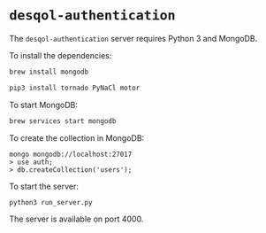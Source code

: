 # `desqol-authentication`

The `desqol-authentication` server requires Python 3 and MongoDB.

To install the dependencies:

```sh
brew install mongodb
```

```sh
pip3 install tornado PyNaCl motor
```

To start MongoDB:

```sh
brew services start mongodb
```

To create the collection in MongoDB:
```
mongo mongodb://localhost:27017
> use auth;
> db.createCollection('users');
````

To start the server:

```sh
python3 run_server.py
```

The server is available on port 4000.
